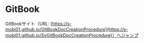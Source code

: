  # GitBook
GitBookサイト（URL: [https://s-mobi01.github.io/GitBookDocCreationProcedure](https://s-mobi01.github.io/SyGitBookDocCreationProcedure)）へジャンプ

